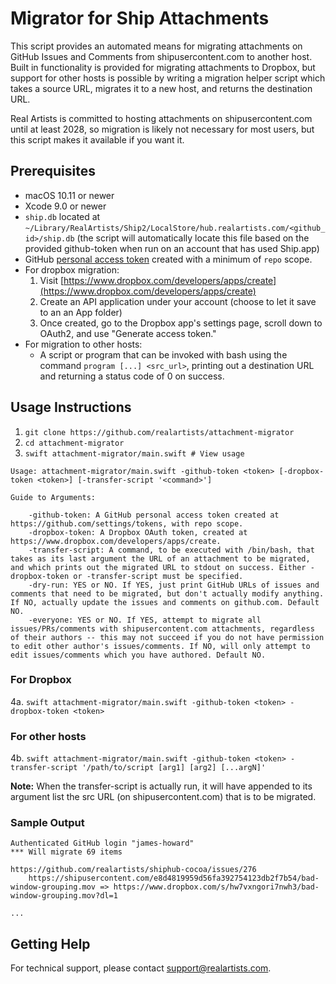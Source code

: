 #  Migrator for Ship Attachments

This script provides an automated means for migrating attachments on GitHub Issues and Comments from shipusercontent.com to another host. Built in functionality is provided for migrating attachments to Dropbox, but support for other hosts is possible by writing a migration helper script which takes a source URL, migrates it to a new host, and returns the destination URL.

Real Artists is committed to hosting attachments on shipusercontent.com until at least 2028, so migration is likely not necessary for most users, but this script makes it available if you want it.

## Prerequisites

* macOS 10.11 or newer
* Xcode 9.0 or newer
* `ship.db` located at `~/Library/RealArtists/Ship2/LocalStore/hub.realartists.com/<github_id>/ship.db` (the script will automatically locate this file based on the provided github-token when run on an account that has used Ship.app)
* GitHub [personal access token](https://github.com/settings/tokens) created with a minimum of `repo` scope.
* For dropbox migration:
  1. Visit [https://www.dropbox.com/developers/apps/create](https://www.dropbox.com/developers/apps/create)
  2. Create an API application under your account (choose to let it save to an an App folder)
  3. Once created, go to the Dropbox app's settings page, scroll down to OAuth2, and use "Generate access token."
* For migration to other hosts:
  * A script or program that can be invoked with bash using the command `program [...] <src_url>`, printing out a destination URL and returning a status code of 0 on success.

## Usage Instructions

1. `git clone https://github.com/realartists/attachment-migrator`
2. `cd attachment-migrator`
3. `swift attachment-migrator/main.swift # View usage`

```
Usage: attachment-migrator/main.swift -github-token <token> [-dropbox-token <token>] [-transfer-script '<command>']

Guide to Arguments:

	-github-token: A GitHub personal access token created at https://github.com/settings/tokens, with repo scope.
	-dropbox-token: A Dropbox OAuth token, created at https://www.dropbox.com/developers/apps/create.
	-transfer-script: A command, to be executed with /bin/bash, that takes as its last argument the URL of an attachment to be migrated, and which prints out the migrated URL to stdout on success. Either -dropbox-token or -transfer-script must be specified.
	-dry-run: YES or NO. If YES, just print GitHub URLs of issues and comments that need to be migrated, but don't actually modify anything. If NO, actually update the issues and comments on github.com. Default NO.
	-everyone: YES or NO. If YES, attempt to migrate all issues/PRs/comments with shipusercontent.com attachments, regardless of their authors -- this may not succeed if you do not have permission to edit other author's issues/comments. If NO, will only attempt to edit issues/comments which you have authored. Default NO.
```

### For Dropbox

4a. `swift attachment-migrator/main.swift -github-token <token> -dropbox-token <token>`

### For other hosts

4b. `swift attachment-migrator/main.swift -github-token <token> -transfer-script '/path/to/script [arg1] [arg2] [...argN]'`

**Note:** When the transfer-script is actually run, it will have appended to its argument list the src URL (on shipusercontent.com) that is to be migrated. 

### Sample Output

```
Authenticated GitHub login "james-howard"
*** Will migrate 69 items

https://github.com/realartists/shiphub-cocoa/issues/276
	https://shipusercontent.com/e8d4819959d56fa392754123db2f7b54/bad-window-grouping.mov => https://www.dropbox.com/s/hw7vxngori7nwh3/bad-window-grouping.mov?dl=1
	
...	
```

## Getting Help

For technical support, please contact [support@realartists.com](support@realartists.com).

